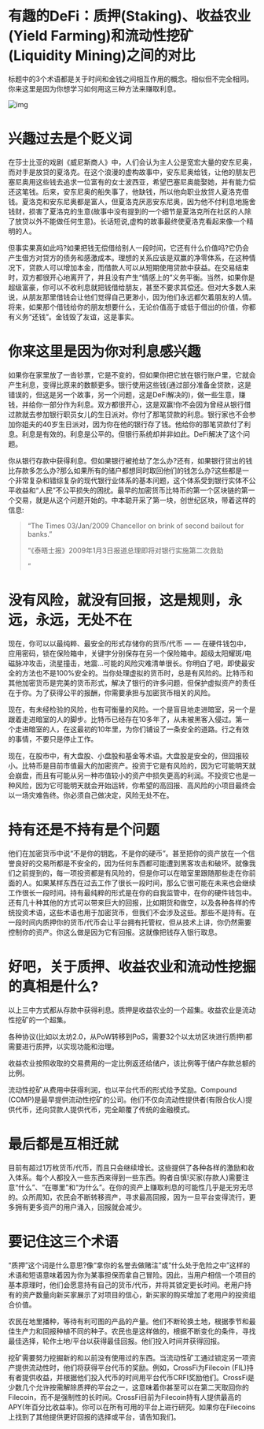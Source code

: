 # **有趣的DeFi：质押(**Staking)**、收益农业(Yield Farming)和流动性挖矿(Liquidity Mining)之间的对比**



标题中的3个术语都是关于时间和金钱之间相互作用的概念。相似但不完全相同。你来这里是因为你想学习如何用这三种方法来赚取利息。

![img](https://miro.medium.com/v2/resize:fit:700/0*_9ZaOmOW3OPqSc_n.jpeg)

# **兴趣过去是个贬义词**

在莎士比亚的戏剧《威尼斯商人》中，人们会认为主人公是宽宏大量的安东尼奥，而对手是放贷的夏洛克。在这个浪漫的虚构故事中，安东尼奥给钱，让他的朋友巴塞尼奥用这些钱去追求一位富有的女士波西亚，希望巴塞尼奥能娶她，并有能力偿还这笔钱。后来，安东尼奥的船失事了，他缺钱，所以他向职业放贷人夏洛克借钱。夏洛克和安东尼奥都是富人，但夏洛克厌恶安东尼奥，因为他不付利息地施舍钱财，损害了夏洛克的生意(故事中没有提到的一个细节是夏洛克所在社区的人除了放贷以外不能做任何生意)。长话短说,虚构的故事最终使夏洛克看起来像一个精明的人。

但事实果真如此吗?如果把钱无偿借给别人一段时间，它还有什么价值吗?它仍会产生借方对贷方的债务和感激成本。理想的关系应该是双赢的净零体系，在这种情况下，贷款人可以增加本金，而借款人可以从短期使用贷款中获益。在交易结束时，双方都很开心地离开了，并且没有产生“情感上的”义务平衡。当然，如果你是超级富豪，你可以不收利息就把钱借给朋友，甚至不要求其偿还。但对大多数人来说，从朋友那里借钱会让他们觉得自己更渺小，因为他们永远都欠着朋友的人情。将来，如果那个借钱给你的朋友想要什么，无论价值高于或低于借出的价值，你都有义务“还钱”。金钱毁了友谊，这是事实。

# **你来这里是因为你对利息感兴趣**

如果你在家里放了一沓钞票，它是不变的，但如果你把它放在银行账户里，它就会产生利息，变得比原来的数额更多。银行使用这些钱(通过部分准备金贷款，这是错误的，但这是另一个故事，另一个问题，这是DeFi解决的)，做一些生意，赚钱，并给你一部分作为利息。双方都很开心，这是双赢!你不会因为曾经从银行借过款就去参加银行职员女儿的生日派对。你付了那笔贷款的利息。银行家也不会参加你姐夫的40岁生日派对，因为你在他的银行存了钱。他给你的那笔贷款付了利息。利息是有效的。利息是公平的。但银行系统却并非如此。DeFi解决了这个问题。

你从银行存款中获得利息。但如果银行被抢劫了怎么办?还有，如果银行贷出的钱比存款多怎么办?那么如果所有的储户都想同时取回他们的钱怎么办?这些都是一个非常复杂和错综复杂的现代银行业体系的基本问题，这个体系受到银行实体不公平收益和“人民”不公平损失的困扰。最早的加密货币比特币的第一个区块链的第一个交易，就是从这个问题开始的。中本聪开采了第一块，创世纪区块，带着这样的信息:

> “The Times 03/Jan/2009 Chancellor on brink of second bailout for banks.”
>
> “《泰晤士报》2009年1月3日报道总理即将对银行实施第二次救助
>
> ”

# **没有风险，就没有回报，这是规则，永远，永远，无处不在**

现在，你可以以最纯粹、最安全的形式存储你的货币/代币 — — 在硬件钱包中，应用密码，锁在保险箱中，关键字分别保存在另一个保险箱中。超级太阳耀斑/电磁脉冲攻击，流星撞击，地震…可能的风险灾难清单很长。你明白了吧，即使最安全的方法也不是100%安全的。当你处理虚拟的货币时，总是有风险的。比特币和其他加密货币是完美的货币形式，解决了银行的许多问题，但保护虚拟资产的责任在于你。为了获得公平的报酬，你需要承担与加密货币相关的风险。

现在，有未经检验的风险，也有可衡量的风险。一个是盲目地走进暗室，另一个是跟着走进暗室的人的脚步。比特币已经存在10多年了，从未被黑客入侵过。第一个走进暗室的人，在这最初的10年里，为你们铺设了一条安全的道路。行之有效的事情，不要只是停止工作。

现在，在股市中，有大盘股、小盘股和基金等术语。大盘股是安全的，但回报较小。比特币是目前市值最大的加密资产。投资于它是有风险的，因为它可能明天就会崩盘，而且有可能从另一种市值较小的资产中损失更高的利润。不投资它也是一种风险，因为它可能明天就会开始运转，你希望的高回报、高风险的小项目最终会以一场灾难告终。你必须自己做决定，风险无处不在。

# **持有还是不持有是个问题**

他们在加密货币中说“不是你的钥匙，不是你的硬币”。甚至把你的资产放在一个信誉良好的交易所都是不安全的，因为任何东西都可能遭到黑客攻击和破坏。就像我们之前提到的，每一项投资都是有风险的，但是你可以在暗室里跟随那些走在你前面的人。如果某样东西在过去工作了很长一段时间，那么它很可能在未来也会继续工作很长一段时间。持有最纯粹的形式是在你的自我监管中，在你的硬件钱包中。还有几十种其他的方式可以带来巨大的回报，比如期货和做空，以及各种各样的传统投资术语，这些术语也用于加密货币，但我们不会涉及这些。那些不是持有。在一段时间内质押你的货币/代币会让平台拥有托管权，但从技术上讲，你仍然需要控制你的资产。你这么做是因为它有回报。这就像把钱存入银行取息。

# **好吧，关于质押、收益农业和流动性挖掘的真相是什么?**

以上三中方式都从存款中获得利息。质押是收益农业的一个超集。收益农业是流动性挖矿的一个超集。

各种协议(比如以太坊2.0，从PoW转移到PoS，需要32个以太坊区块进行质押)都需要进行质押，以实现功能和治理。

收益农业按照收取的交易费用的一定比例返还给储户，该比例等于储户存款总额的比例。

流动性挖矿从费用中获得利润，也以平台代币的形式给予奖励。Compound (COMP)是最早提供流动性挖矿的公司。他们不仅向流动性提供者(有限合伙人)提供代币，还向贷款人提供代币，完全颠覆了传统的金融模式。

# **最后都是互相迁就**

目前有超过1万枚货币/代币，而且只会继续增长。这些提供了各种各样的激励和收入体系。每个人都投入一些东西来得到一些东西。购者自慎!买家(存款人)需要注意“什么”、“在哪里”和“为什么”。在你的资产上赚取利息的可能性几乎是无穷无尽的。众所周知，农民会不断转移资产，寻求最高回报，因为一旦平台变得流行，更多拥有更多资产的用户涌入，回报就会减少。

# **要记住这三个术语**

“质押”这个词是什么意思?像“拿你的名誉去做赌注”或“什么处于危险之中”这样的术语和短语意味着因为你为某事担保而拿自己冒险。因此，当用户相信一个项目的基本原理时，他们会愿意持有自己的货币/代币，并将其锁定更长时间。老用户持有的资产数量向新买家展示了对项目的信心，新买家的购买增加了老用户的投资组合价值。

农民在地里播种，等待有利可图的产品的产量。他们不断轮换土地，根据季节和最佳生产力和回报种植不同的种子。农民也是这样做的，根据不断变化的条件，寻找最佳选择，轮作土地/平台以获得最佳回报。他们投入时间并获得回报。

挖矿需要努力挖掘新的和以前没有使用过的东西。当流动性矿工通过锁定另一项资产提供流动性时，他们将获得平台代币的奖励。例如，CrossFi为Filecoin (FIL)持有者提供收益，并根据他们投入代币的时间用平台代币CRFI奖励他们。CrossFi是少数几个允许按需解除质押的平台之一，这意味着你甚至可以在第二天取回你的Filecoin，而不是强制性的长时间。CrossFi目前为Filecoin持有人提供最高的APY(年百分比收益率)。你可以在所有可用的平台上进行研究。如果你在Filecoins上找到了其他提供更好回报的选择或平台，请告知我们。